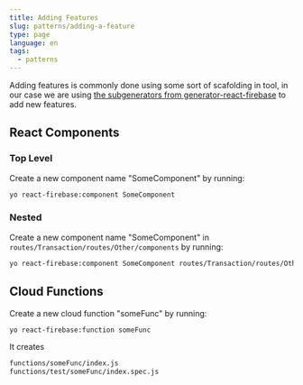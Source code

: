 ```yaml
---
title: Adding Features
slug: patterns/adding-a-feature
type: page
language: en
tags:
  - patterns
---
```


Adding features is commonly done using some sort of scafolding in tool, in our case we are using [the subgenerators from generator-react-firebase](https://github.com/prescottprue/generator-react-firebase#sub-generators) to add new features.

## React Components

### Top Level

Create a new component name "SomeComponent" by running:

  ```bash
  yo react-firebase:component SomeComponent
  ```

### Nested

Create a new component name "SomeComponent" in `routes/Transaction/routes/Other/components` by running:

  ```bash
  yo react-firebase:component SomeComponent routes/Transaction/routes/Other
  ```

## Cloud Functions

Create a new cloud function "someFunc" by running:

  ```bash
  yo react-firebase:function someFunc
  ```

It creates

  ```txt
  functions/someFunc/index.js
  functions/test/someFunc/index.spec.js
  ```